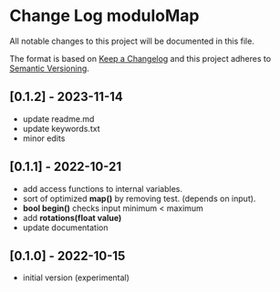 # Change Log moduloMap

All notable changes to this project will be documented in this file.

The format is based on [Keep a Changelog](http://keepachangelog.com/)
and this project adheres to [Semantic Versioning](http://semver.org/).


## [0.1.2] - 2023-11-14
- update readme.md
- update keywords.txt
- minor edits


## [0.1.1] - 2022-10-21
- add access functions to internal variables.
- sort of optimized **map()** by removing test.
  (depends on input).
- **bool begin()** checks input minimum < maximum
- add **rotations(float value)** 
- update documentation

## [0.1.0] - 2022-10-15
- initial version (experimental)


